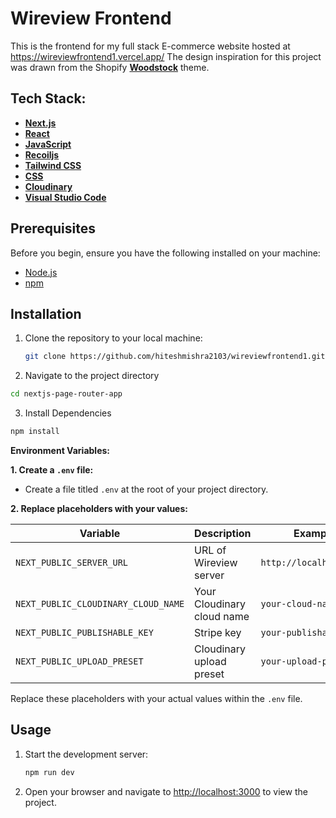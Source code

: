 
# Wireview Frontend

This is the frontend for my full stack E-commerce website hosted at https://wireviewfrontend1.vercel.app/
The design inspiration for this project was drawn from the Shopify **[Woodstock](https://themes.shopify.com/themes/woodstock/styles/light)** theme.




## Tech Stack:

* **[Next.js](https://nextjs.org/)**
* **[React](https://reactjs.org/)**
* **[JavaScript](https://developer.mozilla.org/en-US/docs/Web/JavaScript)**
* **[Recoiljs](https://recoiljs.org/)**
* **[Tailwind CSS](https://tailwindcss.com/)**
* **[CSS](https://developer.mozilla.org/en-US/docs/Web/CSS)**
* **[Cloudinary](https://cloudinary.com/)**
* **[Visual Studio Code](https://code.visualstudio.com/download)**





## Prerequisites

Before you begin, ensure you have the following installed on your machine:

- [Node.js](https://nodejs.org/)
- [npm](https://www.npmjs.com/)

## Installation

1. Clone the repository to your local machine:

   ```bash
   git clone https://github.com/hiteshmishra2103/wireviewfrontend1.git 
   ```


2. Navigate to the project directory
```bash 
cd nextjs-page-router-app
```

3. Install Dependencies
```bash
npm install
```     

**Environment Variables:**

**1. Create a `.env` file:**

- Create a file titled `.env` at the root of your project directory.


**2. Replace placeholders with your values:**


| Variable           | Description                         | Example                         |
|--------------------|------------------------------------|--------------------------------|
| `NEXT_PUBLIC_SERVER_URL` | URL of Wireview server        | `http://localhost:3000` |
| `NEXT_PUBLIC_CLOUDINARY_CLOUD_NAME` | Your Cloudinary cloud name    | `your-cloud-name`             |
| `NEXT_PUBLIC_PUBLISHABLE_KEY` | Stripe key          | `your-publishable-key`        |
| `NEXT_PUBLIC_UPLOAD_PRESET` | Cloudinary upload preset      | `your-upload-preset`          |

Replace these placeholders with your actual values within the `.env` file.

## Usage


1. Start the development server:

   ```bash
   npm run dev
   ```
2. Open your browser and navigate to [http://localhost:3000](http://localhost:3000) to view the project.

